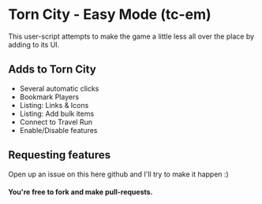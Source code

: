 # Torn City - Easy Mode (tc-em)
This user-script attempts to make the game a little less all over the place by adding to its UI.

## Adds to Torn City
- Several automatic clicks
- Bookmark Players
- Listing: Links & Icons
- Listing: Add bulk items
- Connect to Travel Run
- Enable/Disable features

## Requesting features
Open up an issue on this here github and I'll try to make it happen :)

#### You're free to fork and make pull-requests. 
